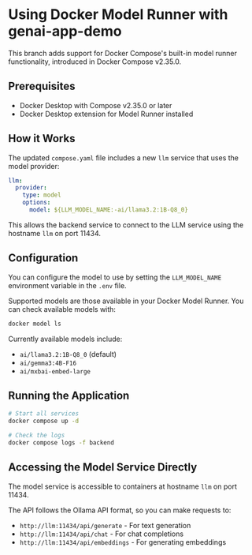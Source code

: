 # Using Docker Model Runner with genai-app-demo

This branch adds support for Docker Compose's built-in model runner functionality, introduced in Docker Compose v2.35.0.

## Prerequisites

- Docker Desktop with Compose v2.35.0 or later
- Docker Desktop extension for Model Runner installed

## How it Works

The updated `compose.yaml` file includes a new `llm` service that uses the model provider:

```yaml
llm:
  provider:
    type: model
    options:
      model: ${LLM_MODEL_NAME:-ai/llama3.2:1B-Q8_0}
```

This allows the backend service to connect to the LLM service using the hostname `llm` on port 11434.

## Configuration

You can configure the model to use by setting the `LLM_MODEL_NAME` environment variable in the `.env` file. 

Supported models are those available in your Docker Model Runner. You can check available models with:

```bash
docker model ls
```

Currently available models include:
- `ai/llama3.2:1B-Q8_0` (default)
- `ai/gemma3:4B-F16`
- `ai/mxbai-embed-large`

## Running the Application

```bash
# Start all services
docker compose up -d

# Check the logs
docker compose logs -f backend
```

## Accessing the Model Service Directly

The model service is accessible to containers at hostname `llm` on port 11434.

The API follows the Ollama API format, so you can make requests to:
- `http://llm:11434/api/generate` - For text generation
- `http://llm:11434/api/chat` - For chat completions
- `http://llm:11434/api/embeddings` - For generating embeddings
